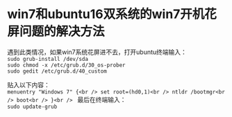 # win7和ubuntu16双系统的win7开机花屏问题的解决方法

遇到此类情况，如果win7系统花屏进不去，打开ubuntu终端输入：<br />
 `sudo grub-install /dev/sda`<br />
 `sudo chmod -x /etc/grub.d/30_os-prober`<br />
 `sudo gedit /etc/grub.d/40_custom`<br />
 
 贴入以下内容：<br />
 `menuentry "Windows 7" {<br />
 set root=(hd0,1)<br />
 ntldr /bootmgr<br />
 boot<br />
 }<br />
 `
 最后在终端输入：<br />
 `sudo update-grub`<br />

